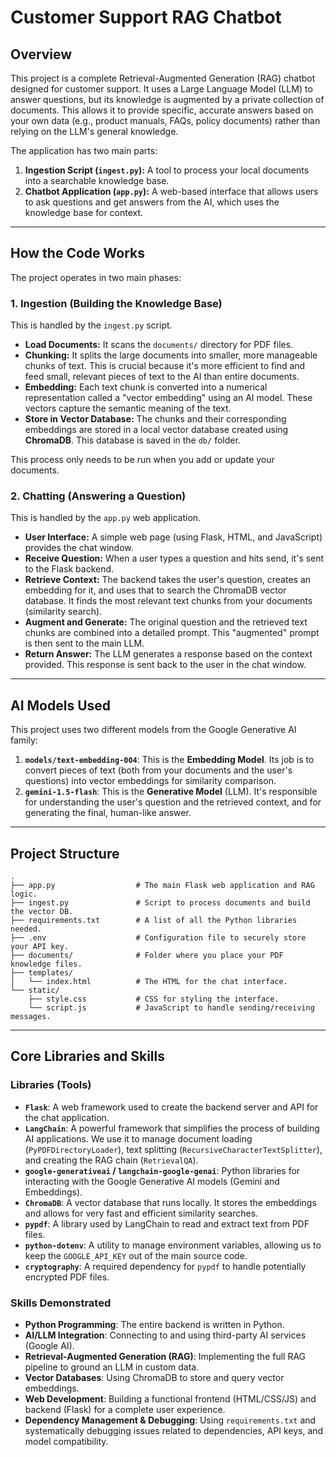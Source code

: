 # Customer Support RAG Chatbot

## Overview

This project is a complete Retrieval-Augmented Generation (RAG) chatbot designed for customer support. It uses a Large Language Model (LLM) to answer questions, but its knowledge is augmented by a private collection of documents. This allows it to provide specific, accurate answers based on your own data (e.g., product manuals, FAQs, policy documents) rather than relying on the LLM's general knowledge.

The application has two main parts:
1.  **Ingestion Script (`ingest.py`):** A tool to process your local documents into a searchable knowledge base.
2.  **Chatbot Application (`app.py`):** A web-based interface that allows users to ask questions and get answers from the AI, which uses the knowledge base for context.

---

## How the Code Works

The project operates in two main phases:

### 1. Ingestion (Building the Knowledge Base)

This is handled by the `ingest.py` script.
- **Load Documents:** It scans the `documents/` directory for PDF files.
- **Chunking:** It splits the large documents into smaller, more manageable chunks of text. This is crucial because it's more efficient to find and feed small, relevant pieces of text to the AI than entire documents.
- **Embedding:** Each text chunk is converted into a numerical representation called a "vector embedding" using an AI model. These vectors capture the semantic meaning of the text.
- **Store in Vector Database:** The chunks and their corresponding embeddings are stored in a local vector database created using **ChromaDB**. This database is saved in the `db/` folder.

This process only needs to be run when you add or update your documents.

### 2. Chatting (Answering a Question)

This is handled by the `app.py` web application.
- **User Interface:** A simple web page (using Flask, HTML, and JavaScript) provides the chat window.
- **Receive Question:** When a user types a question and hits send, it's sent to the Flask backend.
- **Retrieve Context:** The backend takes the user's question, creates an embedding for it, and uses that to search the ChromaDB vector database. It finds the most relevant text chunks from your documents (similarity search).
- **Augment and Generate:** The original question and the retrieved text chunks are combined into a detailed prompt. This "augmented" prompt is then sent to the main LLM.
- **Return Answer:** The LLM generates a response based on the context provided. This response is sent back to the user in the chat window.

---

## AI Models Used

This project uses two different models from the Google Generative AI family:

1.  **`models/text-embedding-004`**: This is the **Embedding Model**. Its job is to convert pieces of text (both from your documents and the user's questions) into vector embeddings for similarity comparison.
2.  **`gemini-1.5-flash`**: This is the **Generative Model** (LLM). It's responsible for understanding the user's question and the retrieved context, and for generating the final, human-like answer.

---

## Project Structure

```
.
├── app.py                  # The main Flask web application and RAG logic.
├── ingest.py               # Script to process documents and build the vector DB.
├── requirements.txt        # A list of all the Python libraries needed.
├── .env                    # Configuration file to securely store your API key.
├── documents/              # Folder where you place your PDF knowledge files.
├── templates/
│   └── index.html          # The HTML for the chat interface.
└── static/
    ├── style.css           # CSS for styling the interface.
    └── script.js           # JavaScript to handle sending/receiving messages.
```

---

## Core Libraries and Skills

### Libraries (Tools)

- **`Flask`**: A web framework used to create the backend server and API for the chat application.
- **`LangChain`**: A powerful framework that simplifies the process of building AI applications. We use it to manage document loading (`PyPDFDirectoryLoader`), text splitting (`RecursiveCharacterTextSplitter`), and creating the RAG chain (`RetrievalQA`).
- **`google-generativeai` / `langchain-google-genai`**: Python libraries for interacting with the Google Generative AI models (Gemini and Embeddings).
- **`ChromaDB`**: A vector database that runs locally. It stores the embeddings and allows for very fast and efficient similarity searches.
- **`pypdf`**: A library used by LangChain to read and extract text from PDF files.
- **`python-dotenv`**: A utility to manage environment variables, allowing us to keep the `GOOGLE_API_KEY` out of the main source code.
- **`cryptography`**: A required dependency for `pypdf` to handle potentially encrypted PDF files.

### Skills Demonstrated

- **Python Programming**: The entire backend is written in Python.
- **AI/LLM Integration**: Connecting to and using third-party AI services (Google AI).
- **Retrieval-Augmented Generation (RAG)**: Implementing the full RAG pipeline to ground an LLM in custom data.
- **Vector Databases**: Using ChromaDB to store and query vector embeddings.
- **Web Development**: Building a functional frontend (HTML/CSS/JS) and backend (Flask) for a complete user experience.
- **Dependency Management & Debugging**: Using `requirements.txt` and systematically debugging issues related to dependencies, API keys, and model compatibility.
